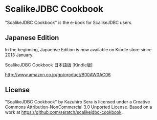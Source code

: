 ScalikeJDBC Cookbook
====================

"ScalikeJDBC Cookbook" is the e-book for ScalikeJDBC users.

## Japanese Edition

In the beginning, Japaense Edition is now available on Kindle store since 2013 January.

ScalikeJDBC Cookbook 日本語版 [Kindle版]

http://www.amazon.co.jp/gp/product/B00AW0AC06

## License

"ScalikeJDBC Cookbook" by Kazuhiro Sera is licensed under a Creative Commons Attribution-NonCommercial 3.0 Unported License.
Based on a work at https://github.com/seratch/scalikejdbc-cookbook.

